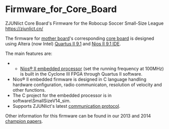 # Firmware_for_Core_Board

 ZJUNlict Core Board's Firmware for the Robocup Soccer Small-Size League https://zjunlict.cn/

The firmware for [mother board](https://github.com/ZJUNlict/Mother_Board)'s corresponding [core board](https://github.com/ZJUNlict/Core_Board) is designed using Altera (now Intel) [Quartus II 9.1](https://www.intel.com/content/www/us/en/programmable/downloads/software/quartus-ii-se/91.html) and [Nios II 9.1 IDE](https://www.intel.com/content/altera-www/global/en_us/index/downloads/software/nios-ii/91.html). 

The main features are:
* * [Nios® II embedded processor](https://www.intel.com/content/www/us/en/products/programmable/processor/nios-ii.html) (set the running frequency at 100MHz) is built in the Cyclone III FPGA through Quartus II software. 
* Nios® II embedded firmware is designed in C language handling hardware configuration, radio communicaton, resolution of velocity and other functions. 
* The C project for the embedded processor is in software\SmallSizeV14_sim. 
* Supports ZJUNlict's latest [communication protocol](https://github.com/ZJUNlict/Wireless_Communication_Protocol). 

Other information for this firmware can be found in our 2013 and 2014 [champion papers](https://zjunlict.cn/?page_id=54). 